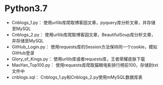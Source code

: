 # Python3.7

<ul>
<li>Cnblogs_1.py： 使用urllib库爬取博客园文章，pyquery库分析文章，并存储至MySQL</li>
<li>Cnblogs_2.py： 使用urllib库爬取博客园文章，BeautifulSoup库分析文章，并存储至MySQL</li>
<li>GitHub_Login.py： 使用requests库的Session方法保持同一个cookie，模拟GitHub登录</li>
<li>Glory_of_Kings.py： 使用urllib库或者requests库，王者荣耀皮肤下载</li>
<li>MaoYan_Top100.py： 使用requests库爬取猫眼电影排行榜前100，存储到txt文件中</li>
<li>cnblogs.sql： Cnblogs_1.py和Cnblogs_2.py使用mMySQL数据库表</li>
</ul>
